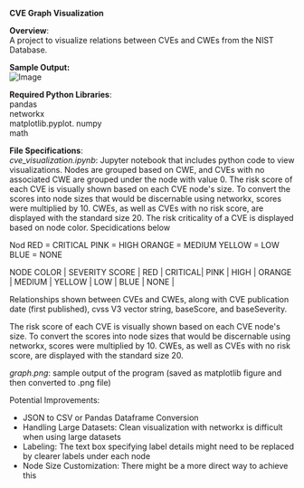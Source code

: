 **CVE Graph Visualization**

**Overview**:   
A project to visualize relations between CVEs and CWEs from the NIST Database.

**Sample Output:**   
![Image](https://i.imgur.com/iSAN7gx.png)


**Required Python Libraries**:   
pandas   
networkx   
matplotlib.pyplot. 
numpy   
math

**File Specifications**:  
*cve_visualization.ipynb*: Jupyter notebook that includes python code to view visualizations.  Nodes are grouped based on CWE, and CVEs with no associated 
CWE are grouped under the node with value 0. The risk score of each CVE is visually shown based on each CVE node's size. To convert the scores into node sizes that
would be discernable using networkx, scores were multiplied by 10. CWEs, as well as CVEs with no risk score, are displayed with the standard size 20. The risk
criticality of a CVE is displayed based on node color. Specidications below

Nod
RED = CRITICAL
PINK = HIGH
ORANGE = MEDIUM
YELLOW = LOW
BLUE = NONE 

NODE COLOR | SEVERITY SCORE | 
RED |  CRITICAL| 
PINK | HIGH | 
ORANGE | MEDIUM |
YELLOW | LOW |
BLUE | NONE |

Relationships shown between CVEs and CWEs, along with 
CVE publication date (first published), cvss V3 vector string, baseScore, and baseSeverity.

The risk score of each CVE is visually shown based on each CVE node's size. To convert the scores into node sizes that would be discernable using 
networkx, scores were multiplied by 10. CWEs, as well as CVEs with no risk score, are displayed with the standard size 20. 

*graph.png*: sample output of the program (saved as matplotlib figure and then converted to .png file) 

Potential Improvements:
 * JSON to CSV or Pandas Dataframe Conversion 
 * Handling Large Datasets: Clean visualization with networkx is difficult when using large datasets
 * Labeling: The text box specifying label details might need to be replaced by clearer labels under each node
 * Node Size Customization: There might be a more direct way to achieve this 

